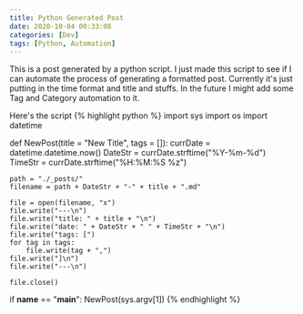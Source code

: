 ```yaml
---
title: Python Generated Post
date: 2020-10-04 00:33:08 
categories: [Dev]
tags: [Python, Automation]
---
```


This is a post generated by a python script.
I just made this script to see if I can automate the process of generating a formatted post. Currently it's just putting in the time format and title and stuffs. In the future I might add some Tag and Category automation to it.  

Here's the script
{% highlight python %}
import sys
import os
import datetime

def NewPost(title = "New Title", tags = []):
    currDate = datetime.datetime.now()
    DateStr = currDate.strftime("%Y-%m-%d")
    TimeStr = currDate.strftime("%H:%M:%S %z")

    path = "./_posts/"
    filename = path + DateStr + "-" + title + ".md"

    file = open(filename, "x")
    file.write("---\n")
    file.write("title: " + title + "\n")
    file.write("date: " + DateStr + " " + TimeStr + "\n")
    file.write("tags: [")
    for tag in tags:
        file.write(tag + ",")
    file.write("]\n")
    file.write("---\n")

    file.close()

if __name__ == "__main__":
    NewPost(sys.argv[1])
{% endhighlight %}
